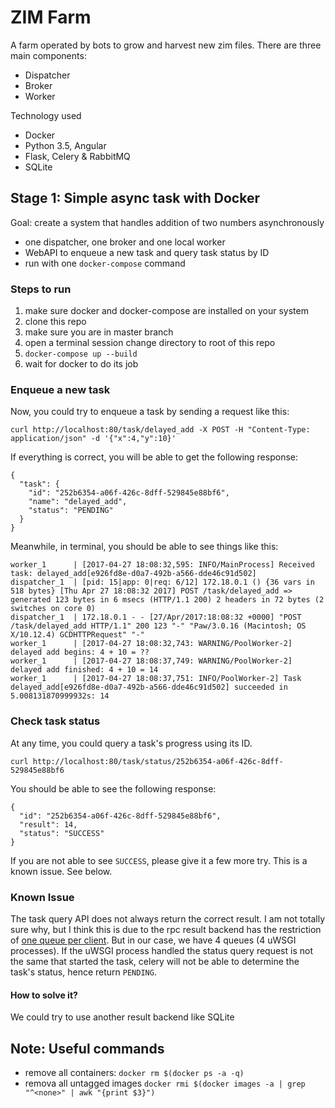 # ZIM Farm
A farm operated by bots to grow and harvest new zim files. There are three main components:

- Dispatcher
- Broker
- Worker

Technology used

- Docker
- Python 3.5, Angular
- Flask, Celery & RabbitMQ
- SQLite

## Stage 1: Simple async task with Docker

Goal: create a system that handles addition of two numbers asynchronously

- one dispatcher, one broker and one local worker
- WebAPI to enqueue a new task and query task status by ID
- run with one `docker-compose` command

### Steps to run

1. make sure docker and docker-compose are installed on your system
2. clone this repo
3. make sure you are in master branch
4. open a terminal session change directory to root of this repo
5. `docker-compose up --build`
6. wait for docker to do its job

### Enqueue a new task

Now, you could try to enqueue a task by sending a request like this: 
```
curl http://localhost:80/task/delayed_add -X POST -H "Content-Type: application/json" -d '{"x":4,"y":10}'
```
If everything is correct, you will be able to get the following response:
```
{
  "task": {
    "id": "252b6354-a06f-426c-8dff-529845e88bf6",
    "name": "delayed_add",
    "status": "PENDING"
  }
}
```

Meanwhile, in terminal, you should be able to see things like this:
```
worker_1      | [2017-04-27 18:08:32,595: INFO/MainProcess] Received task: delayed_add[e926fd8e-d0a7-492b-a566-dde46c91d502]
dispatcher_1  | [pid: 15|app: 0|req: 6/12] 172.18.0.1 () {36 vars in 518 bytes} [Thu Apr 27 18:08:32 2017] POST /task/delayed_add => generated 123 bytes in 6 msecs (HTTP/1.1 200) 2 headers in 72 bytes (2 switches on core 0)
dispatcher_1  | 172.18.0.1 - - [27/Apr/2017:18:08:32 +0000] "POST /task/delayed_add HTTP/1.1" 200 123 "-" "Paw/3.0.16 (Macintosh; OS X/10.12.4) GCDHTTPRequest" "-"
worker_1      | [2017-04-27 18:08:32,743: WARNING/PoolWorker-2] delayed add begins: 4 + 10 = ??
worker_1      | [2017-04-27 18:08:37,749: WARNING/PoolWorker-2] delayed add finished: 4 + 10 = 14
worker_1      | [2017-04-27 18:08:37,751: INFO/PoolWorker-2] Task delayed_add[e926fd8e-d0a7-492b-a566-dde46c91d502] succeeded in 5.008131870999932s: 14
```

### Check task status

At any time, you could query a task's progress using its ID.
```
curl http://localhost:80/task/status/252b6354-a06f-426c-8dff-529845e88bf6
```
You should be able to see the following response:
```
{
  "id": "252b6354-a06f-426c-8dff-529845e88bf6",
  "result": 14,
  "status": "SUCCESS"
}
```
If you are not able to see `SUCCESS`, please give it a few more try. This is a known issue. See below.


### Known Issue

The task query API does not always return the correct result. I am not totally sure why, but I think this is due to the rpc result backend has the restriction of [one queue per client](http://docs.celeryproject.org/en/latest/internals/reference/celery.backends.rpc.html#module-celery.backends.rpc). But in our case, we have 4 queues (4 uWSGI processes). If the uWSGI process handled the status query request is not the same that started the task, celery will not be able to determine the task's status, hence return `PENDING`.

#### How to solve it?
 We could try to use another result backend like SQLite

## Note: Useful commands
- remove all containers: `docker rm $(docker ps -a -q)`
- remova all untagged images `docker rmi $(docker images -a | grep "^<none>" | awk "{print $3}")`